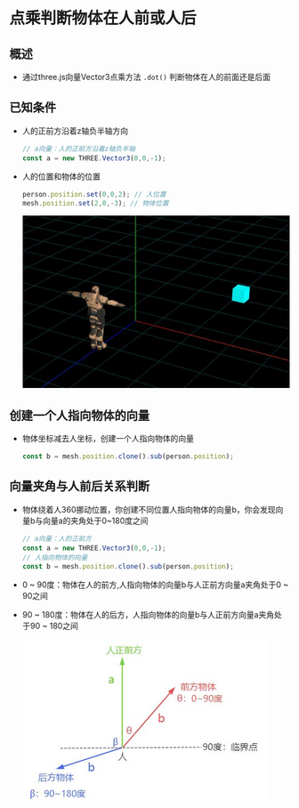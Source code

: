 # 点乘判断物体在人前或人后

## 概述

+ 通过three.js向量Vector3点乘方法 `.dot()` 判断物体在人的前面还是后面

## 已知条件

+ 人的正前方沿着z轴负半轴方向

  ```js
  // a向量：人的正前方沿着z轴负半轴
  const a = new THREE.Vector3(0,0,-1);
  ```

+ 人的位置和物体的位置

  ```js
  person.position.set(0,0,2); // 人位置
  mesh.position.set(2,0,-3); // 物体位置
  ```

  ![人与物体位置示意图叉乘计算](images/人与物体位置示意图叉乘计算.jpg)

## 创建一个人指向物体的向量

+ 物体坐标减去人坐标，创建一个人指向物体的向量

  ```js
  const b = mesh.position.clone().sub(person.position);
  ```

## 向量夹角与人前后关系判断

+ 物体绕着人360挪动位置，你创建不同位置人指向物体的向量b，你会发现向量b与向量a的夹角处于0~180度之间

  ```js
  // a向量：人的正前方
  const a = new THREE.Vector3(0,0,-1);
  // 人指向物体的向量
  const b = mesh.position.clone().sub(person.position);
  ```

+ 0 ~ 90度：物体在人的前方,人指向物体的向量b与人正前方向量a夹角处于0 ~ 90之间

+ 90 ~ 180度：物体在人的后方，人指向物体的向量b与人正前方向量a夹角处于90 ~ 180之间

  ![物体与人位置角度规律](images/物体与人位置角度规律.jpg)
